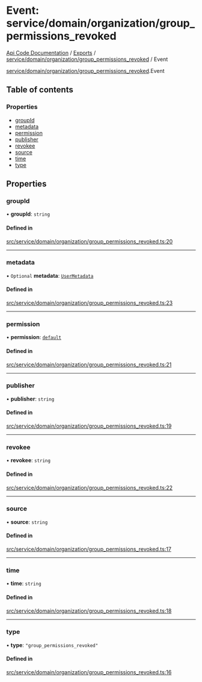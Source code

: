 # Event: service/domain/organization/group_permissions_revoked
[Api Code Documentation](../README.md) / [Exports](../modules.md) / [service/domain/organization/group\_permissions\_revoked](../modules/service_domain_organization_group_permissions_revoked.md) / Event

[service/domain/organization/group\_permissions\_revoked](../modules/service_domain_organization_group_permissions_revoked.md).Event

## Table of contents

### Properties

- [groupId](service_domain_organization_group_permissions_revoked.Event.md#groupid)
- [metadata](service_domain_organization_group_permissions_revoked.Event.md#metadata)
- [permission](service_domain_organization_group_permissions_revoked.Event.md#permission)
- [publisher](service_domain_organization_group_permissions_revoked.Event.md#publisher)
- [revokee](service_domain_organization_group_permissions_revoked.Event.md#revokee)
- [source](service_domain_organization_group_permissions_revoked.Event.md#source)
- [time](service_domain_organization_group_permissions_revoked.Event.md#time)
- [type](service_domain_organization_group_permissions_revoked.Event.md#type)

## Properties

### groupId

• **groupId**: `string`

#### Defined in

[src/service/domain/organization/group_permissions_revoked.ts:20](https://github.com/openkfw/TruBudget/blob/c993c60c/api/src/service/domain/organization/group_permissions_revoked.ts#L20)

___

### metadata

• `Optional` **metadata**: [`UserMetadata`](../modules/service_domain_metadata.md#usermetadata)

#### Defined in

[src/service/domain/organization/group_permissions_revoked.ts:23](https://github.com/openkfw/TruBudget/blob/c993c60c/api/src/service/domain/organization/group_permissions_revoked.ts#L23)

___

### permission

• **permission**: [`default`](../modules/authz_intents.md#default)

#### Defined in

[src/service/domain/organization/group_permissions_revoked.ts:21](https://github.com/openkfw/TruBudget/blob/c993c60c/api/src/service/domain/organization/group_permissions_revoked.ts#L21)

___

### publisher

• **publisher**: `string`

#### Defined in

[src/service/domain/organization/group_permissions_revoked.ts:19](https://github.com/openkfw/TruBudget/blob/c993c60c/api/src/service/domain/organization/group_permissions_revoked.ts#L19)

___

### revokee

• **revokee**: `string`

#### Defined in

[src/service/domain/organization/group_permissions_revoked.ts:22](https://github.com/openkfw/TruBudget/blob/c993c60c/api/src/service/domain/organization/group_permissions_revoked.ts#L22)

___

### source

• **source**: `string`

#### Defined in

[src/service/domain/organization/group_permissions_revoked.ts:17](https://github.com/openkfw/TruBudget/blob/c993c60c/api/src/service/domain/organization/group_permissions_revoked.ts#L17)

___

### time

• **time**: `string`

#### Defined in

[src/service/domain/organization/group_permissions_revoked.ts:18](https://github.com/openkfw/TruBudget/blob/c993c60c/api/src/service/domain/organization/group_permissions_revoked.ts#L18)

___

### type

• **type**: ``"group_permissions_revoked"``

#### Defined in

[src/service/domain/organization/group_permissions_revoked.ts:16](https://github.com/openkfw/TruBudget/blob/c993c60c/api/src/service/domain/organization/group_permissions_revoked.ts#L16)
